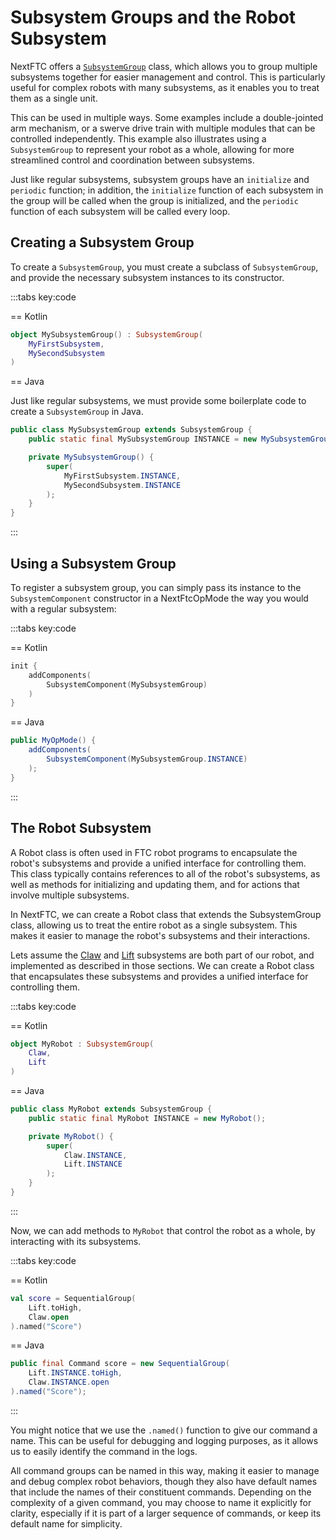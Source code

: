 # Subsystem Groups and the Robot Subsystem

NextFTC offers a [`SubsystemGroup`](https://javadoc.io/doc/dev.nextftc/core/latest/-next-f-t-c%20-core/dev.nextftc.core.subsystems/-subsystem-group/index.html) class, 
which allows you to group multiple subsystems together for easier management and control. 
This is particularly useful for complex robots with many subsystems, 
as it enables you to treat them as a single unit.

This can be used in multiple ways.
Some examples include a double-jointed arm mechanism,
or a swerve drive train with multiple modules that can be controlled independently.
This example also illustrates using a `SubsystemGroup` to represent your robot as a whole, 
allowing for more streamlined control and coordination between subsystems.

Just like regular subsystems, 
subsystem groups have an `initialize` and `periodic` function;
in addition, the `initialize` function of each subsystem in the group 
will be called when the group is initialized, 
and the `periodic` function of each subsystem will be called every loop.

## Creating a Subsystem Group

To create a `SubsystemGroup`, 
you must create a subclass of `SubsystemGroup`,
and provide the necessary subsystem instances to its constructor.

:::tabs key:code

== Kotlin

```kotlin 
object MySubsystemGroup() : SubsystemGroup(
    MyFirstSubsystem,
    MySecondSubsystem
)
```

== Java

Just like regular subsystems, 
we must provide some boilerplate code to create a `SubsystemGroup` in Java.

```java
public class MySubsystemGroup extends SubsystemGroup {
    public static final MySubsystemGroup INSTANCE = new MySubsystemGroup();

    private MySubsystemGroup() {
        super(
            MyFirstSubsystem.INSTANCE,
            MySecondSubsystem.INSTANCE
        );
    }
}
```

:::

## Using a Subsystem Group

To register a subsystem group, you can simply pass its instance
to the `SubsystemComponent` constructor in a NextFtcOpMode
the way you would with a regular subsystem:

:::tabs key:code

== Kotlin

```kotlin
init {
    addComponents(
        SubsystemComponent(MySubsystemGroup)
    )
}
```

== Java 

```java
public MyOpMode() {
    addComponents(
        SubsystemComponent(MySubsystemGroup.INSTANCE)
    );
}
```

:::

## The Robot Subsystem

A Robot class is often used in FTC robot programs to encapsulate the robot's subsystems 
and provide a unified interface for controlling them. 
This class typically contains references to all of the robot's subsystems, 
as well as methods for initializing and updating them,
and for actions that involve multiple subsystems.

In NextFTC, we can create a Robot class that extends the SubsystemGroup class, 
allowing us to treat the entire robot as a single subsystem. 
This makes it easier to manage the robot's subsystems and their interactions.

Lets assume the [Claw](/claw) and [Lift](/lift) subsystems are both part of our robot,
and implemented as described in those sections.
We can create a Robot class that encapsulates these subsystems and provides a unified interface for controlling them.

:::tabs key:code

== Kotlin

```kotlin
object MyRobot : SubsystemGroup(
    Claw,
    Lift
)
```

== Java

```java
public class MyRobot extends SubsystemGroup {
    public static final MyRobot INSTANCE = new MyRobot();

    private MyRobot() {
        super(
            Claw.INSTANCE,
            Lift.INSTANCE
        );
    }
}
```

:::

Now, we can add methods to `MyRobot` that control the robot as a whole, 
by interacting with its subsystems.

:::tabs key:code

== Kotlin

```kotlin
val score = SequentialGroup(
    Lift.toHigh,
    Claw.open
).named("Score")
```

== Java

```java
public final Command score = new SequentialGroup(
    Lift.INSTANCE.toHigh,
    Claw.INSTANCE.open
).named("Score");
```

:::

You might notice that we use the `.named()` function to give our command a name. 
This can be useful for debugging and logging purposes, 
as it allows us to easily identify the command in the logs.

All command groups can be named in this way, 
making it easier to manage and debug complex robot behaviors,
though they also have default names that include the names of their constituent commands.
Depending on the complexity of a given command, 
you may choose to name it explicitly for clarity,
especially if it is part of a larger sequence of commands,
or keep its default name for simplicity.
